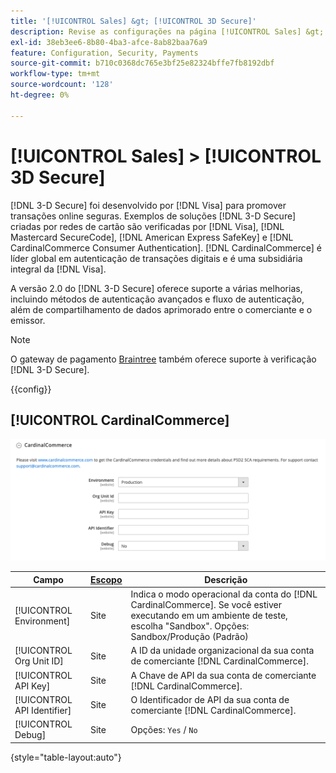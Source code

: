 ```yaml
---
title: '[!UICONTROL Sales] &gt; [!UICONTROL 3D Secure]'
description: Revise as configurações na página [!UICONTROL Sales] &gt; [!UICONTROL 3D Secure] do Administrador do Commerce.
exl-id: 38eb3ee6-8b80-4ba3-afce-8ab82baa76a9
feature: Configuration, Security, Payments
source-git-commit: b710c0368dc765e3bf25e82324bffe7fb8192dbf
workflow-type: tm+mt
source-wordcount: '128'
ht-degree: 0%

---
```


# [!UICONTROL Sales] > [!UICONTROL 3D Secure]

[!DNL 3-D Secure] foi desenvolvido por [!DNL Visa] para promover transações online seguras. Exemplos de soluções [!DNL 3-D Secure] criadas por redes de cartão são verificadas por [!DNL Visa], [!DNL Mastercard SecureCode], [!DNL American Express SafeKey] e [!DNL CardinalCommerce Consumer Authentication]. [!DNL CardinalCommerce] é líder global em autenticação de transações digitais e é uma subsidiária integral da [!DNL Visa].

A versão 2.0 do [!DNL 3-D Secure] oferece suporte a várias melhorias, incluindo métodos de autenticação avançados e fluxo de autenticação, além de compartilhamento de dados aprimorado entre o comerciante e o emissor.

>[!NOTE]
>
>O gateway de pagamento [Braintree](../../stores-purchase/braintree.md) também oferece suporte à verificação [!DNL 3-D Secure].

{{config}}

## [!UICONTROL CardinalCommerce]

![CardealCommerce](./assets/3d-secure-cardinalcommerce.png)<!-- zoom -->

| Campo | [Escopo](../../getting-started/websites-stores-views.md#scope-settings) | Descrição |
|--- |--- |--- |
| [!UICONTROL Environment] | Site | Indica o modo operacional da conta do [!DNL CardinalCommerce]. Se você estiver executando em um ambiente de teste, escolha &quot;Sandbox&quot;. Opções: Sandbox/Produção (Padrão) |
| [!UICONTROL Org Unit ID] | Site | A ID da unidade organizacional da sua conta de comerciante [!DNL CardinalCommerce]. |
| [!UICONTROL API Key] | Site | A Chave de API da sua conta de comerciante [!DNL CardinalCommerce]. |
| [!UICONTROL API Identifier] | Site | O Identificador de API da sua conta de comerciante [!DNL CardinalCommerce]. |
| [!UICONTROL Debug] | Site | Opções: `Yes` / `No` |

{style="table-layout:auto"}

